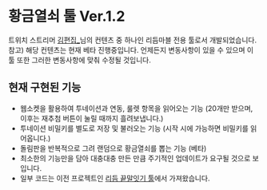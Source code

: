 # 황금열쇠 툴 Ver.1.2
트위치 스트리머 [김편집_](https://www.twitch.tv/arpa__)님의 컨텐츠 중 하나인 리듬마블 전용 툴로서 개발되었습니다.  
참고) 해당 컨텐츠는 현재 베타 진행중입니다. 언제든지 변동사항이 있을 수 있으며 이 툴 또한 그러한 변동사항에 맞춰 수정될 것입니다.  
## 현재 구현된 기능
- 웹소켓을 활용하여 투네이션과 연동, 룰렛 항목을 읽어오는 기능 (20개만 받으며, 이후는 재추첨 버튼이 눌릴 때까지 흘려보냅니다.)
- 투네이션 비밀키를 별도로 저장 및 불러오는 기능 (시작 시에 가능하면 비밀키를 읽어옵니다.)
- 돌림판을 반복적으로 그려 랜덤으로 황금열쇠를 뽑는 기능 (베타)
- 최소한의 기능만을 담아 대충대충 만든 만큼 주기적인 업데이트가 요구될 것으로 보입니다.
- 일부 코드는 이전 프로젝트인 [리듬 끝말잇기 툴](https://github.com/smh0505/Rhythm-Relay-CSharp)에서 가져왔습니다.
